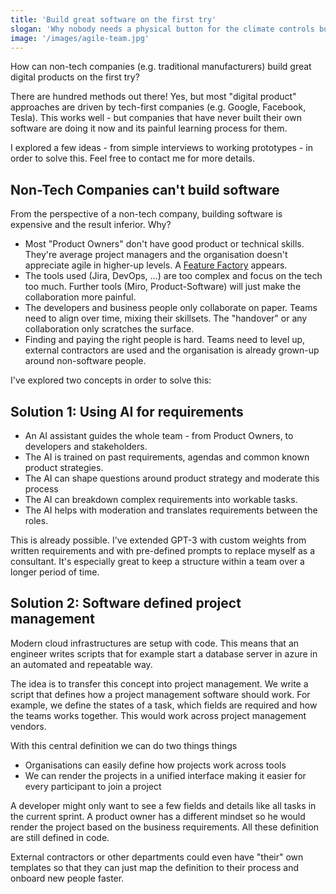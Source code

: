 ```yaml
---
title: 'Build great software on the first try'
slogan: 'Why nobody needs a physical button for the climate controls but touchscreens are not a good fit for everything'
image: '/images/agile-team.jpg'
---
```


How can non-tech companies (e.g. traditional manufacturers) build great digital products on the first try?  

There are hundred methods out there! Yes, but most "digital product" approaches are driven by tech-first companies (e.g. Google, Facebook, Tesla). This works well - but  companies that have never built their own software are doing it now and its painful learning process for them.

I explored a few ideas - from simple interviews to working prototypes - in order to solve this. Feel free to contact me for more details.

## Non-Tech Companies can't build software

From the perspective of a non-tech company, building software is expensive and the result inferior. Why?

- Most "Product Owners" don't have good product or technical skills. They're average project managers and the organisation doesn't appreciate agile in higher-up levels. A [Feature Factory](https://cutle.fish/blog/12-signs-youre-working-in-a-feature-factory) appears.
- The tools used (Jira, DevOps, …) are too complex and focus on the tech too much. Further tools (Miro, Product-Software) will just make the collaboration more painful.
- The developers and business people only collaborate on paper. Teams need to align over time, mixing their skillsets. The "handover" or any collaboration only scratches the surface.
- Finding and paying the right people is hard. Teams need to level up, external contractors are used and the organisation is already grown-up around non-software people.

I've explored two concepts in order to solve this:

## Solution 1: Using AI for requirements

- An AI assistant guides the whole team - from Product Owners, to developers and stakeholders.
- The AI is trained on past requirements, agendas and common known product strategies.
- The AI can shape questions around product strategy and moderate this process
- The AI can breakdown complex requirements into workable tasks.
- The AI helps with moderation and translates requirements between the roles.

This is already possible. I've extended GPT-3 with custom weights from written requirements and with pre-defined prompts to replace myself as a consultant. It's especially great to keep a structure within a team over a longer period of time.

## Solution 2: Software defined project management

Modern cloud infrastructures are setup with code. This means that an engineer writes scripts that for example start a database server in azure in an automated and repeatable way.

The idea is to transfer this concept into project management. We write a script that defines how a project management software should work. For example, we define the states of a task, which fields are required and how the teams works together. This would work across project management vendors.

With this central definition we can do two things things
- Organisations can easily define how projects work across tools
- We can render the projects in a unified interface making it easier for every participant to join a project

A developer might only want to see a few fields and details like all tasks in the current sprint. A product owner has a different mindset so he would render the project based on the business requirements. All these definition are still defined in code.

External contractors or other departments could even have "their" own templates so that they can just map the definition to their process and onboard new people faster.